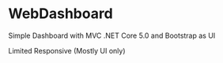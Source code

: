 # WebDashboard
Simple Dashboard with MVC .NET Core 5.0 and Bootstrap as UI


Limited Responsive (Mostly UI only)

